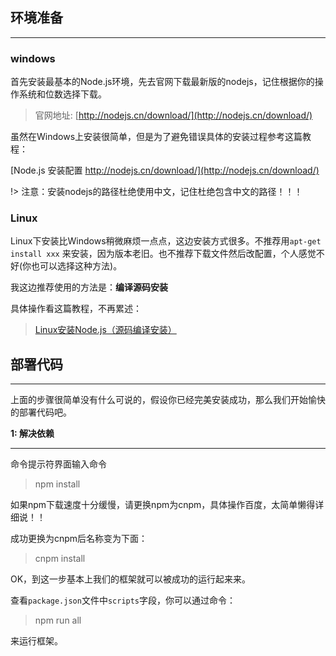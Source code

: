 ## 环境准备

---

### windows

首先安装最基本的Node.js环境，先去官网下载最新版的nodejs，记住根据你的操作系统和位数选择下载。

> 官网地址: [http://nodejs.cn/download/](http://nodejs.cn/download/)

虽然在Windows上安装很简单，但是为了避免错误具体的安装过程参考这篇教程：

[Node.js 安装配置 http://nodejs.cn/download/](http://nodejs.cn/download/)

!> 注意：安装nodejs的路径杜绝使用中文，记住杜绝包含中文的路径！！！

### Linux

Linux下安装比Windows稍微麻烦一点点，这边安装方式很多。不推荐用`apt-get install xxx` 来安装，因为版本老旧。也不推荐下载文件然后改配置，个人感觉不好(你也可以选择这种方法)。

我这边推荐使用的方法是：**编译源码安装**


具体操作看这篇教程，不再累述：

> [Linux安装Node.js（源码编译安装）](https://www.yiibai.com/html/node_js/2013/0826201.html)

## 部署代码

---

上面的步骤很简单没有什么可说的，假设你已经完美安装成功，那么我们开始愉快的部署代码吧。

**1: 解决依赖**

---

命令提示符界面输入命令

> npm install

如果npm下载速度十分缓慢，请更换npm为cnpm，具体操作百度，太简单懒得详细说！！

成功更换为cnpm后名称变为下面：

> cnpm install

OK，到这一步基本上我们的框架就可以被成功的运行起来来。

查看`package.json`文件中`scripts`字段，你可以通过命令：

> npm run all 

来运行框架。
